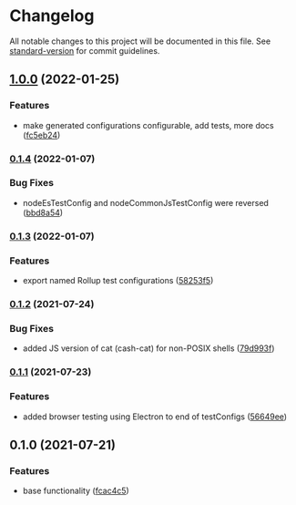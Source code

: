 # Changelog

All notable changes to this project will be documented in this file. See [standard-version](https://github.com/conventional-changelog/standard-version) for commit guidelines.

## [1.0.0](https://github.com/toolbuilder/rollup-plugin-test-tools/compare/v0.1.4...v1.0.0) (2022-01-25)


### Features

* make generated configurations configurable, add tests, more docs ([fc5eb24](https://github.com/toolbuilder/rollup-plugin-test-tools/commit/fc5eb240576c99ece681d410205009c56808c614))

### [0.1.4](https://github.com/toolbuilder/rollup-plugin-test-tools/compare/v0.1.3...v0.1.4) (2022-01-07)


### Bug Fixes

* nodeEsTestConfig and nodeCommonJsTestConfig were reversed ([bbd8a54](https://github.com/toolbuilder/rollup-plugin-test-tools/commit/bbd8a54c0ff5e1f66f9eeb8f863feb5c686e8db4))

### [0.1.3](https://github.com/toolbuilder/rollup-plugin-test-tools/compare/v0.1.2...v0.1.3) (2022-01-07)


### Features

* export named Rollup test configurations ([58253f5](https://github.com/toolbuilder/rollup-plugin-test-tools/commit/58253f56b07ad1147c26a119c89958359439637d))

### [0.1.2](https://github.com/toolbuilder/rollup-plugin-test-tools/compare/v0.1.1...v0.1.2) (2021-07-24)


### Bug Fixes

* added JS version of cat (cash-cat) for non-POSIX shells ([79d993f](https://github.com/toolbuilder/rollup-plugin-test-tools/commit/79d993fc484cf455892678d331fcdb439ffe2e2f))

### [0.1.1](https://github.com/toolbuilder/rollup-plugin-test-tools/compare/v0.1.0...v0.1.1) (2021-07-23)


### Features

* added browser testing using Electron to end of testConfigs ([56649ee](https://github.com/toolbuilder/rollup-plugin-test-tools/commit/56649eebc56f4e5aa47cc431b19cd81c9738e73f))

## 0.1.0 (2021-07-21)


### Features

* base functionality ([fcac4c5](https://github.com/toolbuilder/rollup-plugin-test-tools/commit/fcac4c5ae71479790bd82707bb7bc72ce8e84d90))
